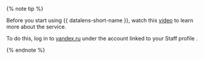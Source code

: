 {% note tip %}

Before you start using {{ datalens-short-name }}, watch this [video](https://frontend.vh.yandex-team.ru/player/4a158737ae32ac6bb326918d77e1e6f0) to learn more about the service.

To do this, log in to [yandex.ru](http://staff.yandex-team.ru/yandex.ru) under the account linked to your Staff profile .

{% endnote %}
